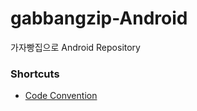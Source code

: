 # gabbangzip-Android
가자빵집으로 Android Repository

### Shortcuts
- [Code Convention](https://github.com/mash-up-kr/gabbangzip-Android/wiki/Code-Convention)